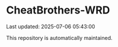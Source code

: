 # CheatBrothers-WRD

Last updated: 2025-07-06 05:43:00

This repository is automatically maintained.
